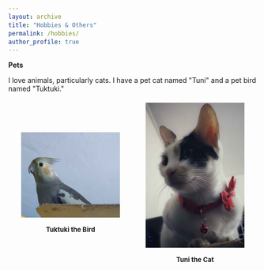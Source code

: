 ```yaml
---
layout: archive
title: "Hobbies & Others"
permalink: /hobbies/
author_profile: true
---
```


**Pets**

I love animals, particularly cats. I have a pet cat named "Tuni" and a pet bird named "Tuktuki."

<div style="display: flex; justify-content: space-around; align-items: center; margin-top: 20px;">
  <div style="text-align: center;">
    <img src="/images/IMG20200331185227.jpg" alt="Tuktuki the Bird" style="width: 200px; height: auto;">
    <p style="font-size: small;"><strong>Tuktuki the Bird</strong></p>
  </div>
  <div style="text-align: center;">
    <img src="/images/1000016801-01.jpg" alt="Tuni the Cat" style="width: 200px; height: auto;">
    <p style="font-size: small;"><strong>Tuni the Cat</strong></p>
  </div>
</div>
